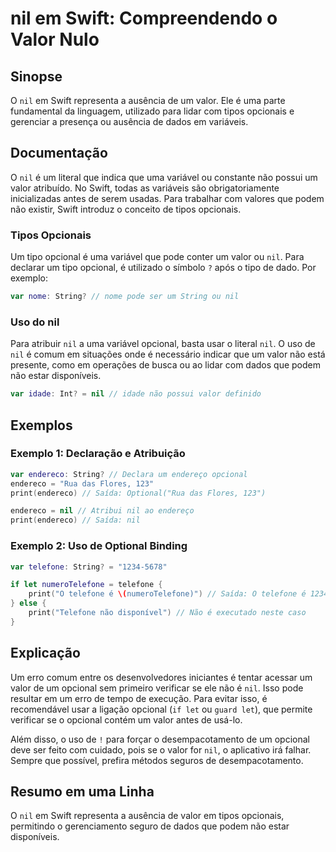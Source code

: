 <!--
Meta Description: # nil em Swift: Compreendendo o Valor Nulo ## Sinopse O `nil` em Swift representa a ausência de um valor. Ele é uma parte fundamental da linguagem, ut...
Meta Keywords: nil, valor, swift, que, não
-->

# nil em Swift: Compreendendo o Valor Nulo

## Sinopse
O `nil` em Swift representa a ausência de um valor. Ele é uma parte fundamental da linguagem, utilizado para lidar com tipos opcionais e gerenciar a presença ou ausência de dados em variáveis.

## Documentação
O `nil` é um literal que indica que uma variável ou constante não possui um valor atribuído. No Swift, todas as variáveis são obrigatoriamente inicializadas antes de serem usadas. Para trabalhar com valores que podem não existir, Swift introduz o conceito de tipos opcionais.

### Tipos Opcionais
Um tipo opcional é uma variável que pode conter um valor ou `nil`. Para declarar um tipo opcional, é utilizado o símbolo `?` após o tipo de dado. Por exemplo:

```swift
var nome: String? // nome pode ser um String ou nil
```

### Uso do nil
Para atribuir `nil` a uma variável opcional, basta usar o literal `nil`. O uso de `nil` é comum em situações onde é necessário indicar que um valor não está presente, como em operações de busca ou ao lidar com dados que podem não estar disponíveis.

```swift
var idade: Int? = nil // idade não possui valor definido
```

## Exemplos
### Exemplo 1: Declaração e Atribuição
```swift
var endereco: String? // Declara um endereço opcional
endereco = "Rua das Flores, 123"
print(endereco) // Saída: Optional("Rua das Flores, 123")

endereco = nil // Atribui nil ao endereço
print(endereco) // Saída: nil
```

### Exemplo 2: Uso de Optional Binding
```swift
var telefone: String? = "1234-5678"

if let numeroTelefone = telefone {
    print("O telefone é \(numeroTelefone)") // Saída: O telefone é 1234-5678
} else {
    print("Telefone não disponível") // Não é executado neste caso
}
```

## Explicação
Um erro comum entre os desenvolvedores iniciantes é tentar acessar um valor de um opcional sem primeiro verificar se ele não é `nil`. Isso pode resultar em um erro de tempo de execução. Para evitar isso, é recomendável usar a ligação opcional (`if let` ou `guard let`), que permite verificar se o opcional contém um valor antes de usá-lo.

Além disso, o uso de `!` para forçar o desempacotamento de um opcional deve ser feito com cuidado, pois se o valor for `nil`, o aplicativo irá falhar. Sempre que possível, prefira métodos seguros de desempacotamento.

## Resumo em uma Linha
O `nil` em Swift representa a ausência de valor em tipos opcionais, permitindo o gerenciamento seguro de dados que podem não estar disponíveis.